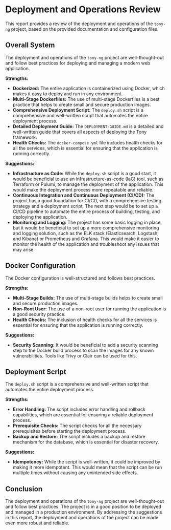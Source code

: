 
# Deployment and Operations Review

This report provides a review of the deployment and operations of the `tony-ng` project, based on the provided documentation and configuration files.

## Overall System

The deployment and operations of the `tony-ng` project are well-thought-out and follow best practices for deploying and managing a modern web application.

**Strengths:**

*   **Dockerized:** The entire application is containerized using Docker, which makes it easy to deploy and run in any environment.
*   **Multi-Stage Dockerfiles:** The use of multi-stage Dockerfiles is a best practice that helps to create small and secure production images.
*   **Comprehensive Deployment Script:** The `deploy.sh` script is a comprehensive and well-written script that automates the entire deployment process.
*   **Detailed Deployment Guide:** The `DEPLOYMENT-GUIDE.md` is a detailed and well-written guide that covers all aspects of deploying the Tony framework.
*   **Health Checks:** The `docker-compose.yml` file includes health checks for all the services, which is essential for ensuring that the application is running correctly.

**Suggestions:**

*   **Infrastructure as Code:** While the `deploy.sh` script is a good start, it would be beneficial to use an infrastructure-as-code (IaC) tool, such as Terraform or Pulumi, to manage the deployment of the application. This would make the deployment process more repeatable and reliable.
*   **Continuous Integration and Continuous Deployment (CI/CD):** The project has a good foundation for CI/CD, with a comprehensive testing strategy and a deployment script. The next step would be to set up a CI/CD pipeline to automate the entire process of building, testing, and deploying the application.
*   **Monitoring and Logging:** The project has some basic logging in place, but it would be beneficial to set up a more comprehensive monitoring and logging solution, such as the ELK stack (Elasticsearch, Logstash, and Kibana) or Prometheus and Grafana. This would make it easier to monitor the health of the application and troubleshoot any issues that may arise.

## Docker Configuration

The Docker configuration is well-structured and follows best practices.

**Strengths:**

*   **Multi-Stage Builds:** The use of multi-stage builds helps to create small and secure production images.
*   **Non-Root User:** The use of a non-root user for running the application is a good security practice.
*   **Health Checks:** The inclusion of health checks for all the services is essential for ensuring that the application is running correctly.

**Suggestions:**

*   **Security Scanning:** It would be beneficial to add a security scanning step to the Docker build process to scan the images for any known vulnerabilities. Tools like Trivy or Clair can be used for this.

## Deployment Script

The `deploy.sh` script is a comprehensive and well-written script that automates the entire deployment process.

**Strengths:**

*   **Error Handling:** The script includes error handling and rollback capabilities, which are essential for ensuring a reliable deployment process.
*   **Prerequisite Checks:** The script checks for all the necessary prerequisites before starting the deployment process.
*   **Backup and Restore:** The script includes a backup and restore mechanism for the database, which is essential for disaster recovery.

**Suggestions:**

*   **Idempotency:** While the script is well-written, it could be improved by making it more idempotent. This would mean that the script can be run multiple times without causing any unintended side effects.

## Conclusion

The deployment and operations of the `tony-ng` project are well-thought-out and follow best practices. The project is in a good position to be deployed and managed in a production environment. By addressing the suggestions in this report, the deployment and operations of the project can be made even more robust and reliable.
